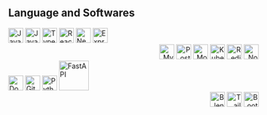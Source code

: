 <h2>Language and Softwares</h2>

<div align="left">
  <img alt="Java" width="30px" src="https://cdn.jsdelivr.net/gh/devicons/devicon/icons/java/java-original.svg"/>
  <img alt="JavaScript" width="30px" src="https://cdn.jsdelivr.net/gh/devicons/devicon/icons/javascript/javascript-plain.svg"/>
  <img alt="TypeScript" width="30px" src="https://cdn.jsdelivr.net/gh/devicons/devicon/icons/typescript/typescript-plain.svg"/>
  <img alt="React" width="30px" src="https://cdn.jsdelivr.net/gh/devicons/devicon/icons/react/react-original.svg"/>
  <img alt="Next.js" width="30px" src="https://cdn.jsdelivr.net/gh/devicons/devicon/icons/nextjs/nextjs-original.svg"/>
  <img alt="Express" width="30px" src="https://cdn.jsdelivr.net/gh/devicons/devicon/icons/express/express-original.svg"/>
</div>

<div align="right">
  <img alt="MySQL" width="30px" src="https://cdn.jsdelivr.net/gh/devicons/devicon/icons/mysql/mysql-original.svg"/>
  <img alt="PostgreSQL" width="30px" src="https://cdn.jsdelivr.net/gh/devicons/devicon/icons/postgresql/postgresql-original.svg"/>
  <img alt="MongoDB" width="30px" src="https://cdn.jsdelivr.net/gh/devicons/devicon/icons/mongodb/mongodb-original.svg"/>
  <img alt="Kubernetes" width="30px" src="https://cdn.jsdelivr.net/gh/devicons/devicon/icons/kubernetes/kubernetes-plain.svg"/>
  <img alt="Redis" width="30px" src="https://cdn.jsdelivr.net/gh/devicons/devicon/icons/redis/redis-plain.svg"/>
  <img alt="Node.js" width="30px" src="https://cdn.jsdelivr.net/gh/devicons/devicon/icons/nodejs/nodejs-original.svg"/>
</div>

<div align="left">
  <img alt="Docker" width="30px" src="https://cdn.jsdelivr.net/gh/devicons/devicon/icons/docker/docker-original.svg"/>
  <img alt="Git" width="30px" src="https://cdn.jsdelivr.net/gh/devicons/devicon/icons/git/git-original.svg"/>
  <img alt="Python" width="30px" src="https://cdn.jsdelivr.net/gh/devicons/devicon/icons/python/python-plain.svg"/>
  <img alt="FastAPI" width="60px" src="https://fastapi.tiangolo.com/img/logo-margin/logo-teal.png"/>
</div>

<div align="right">
  <img alt="Blender" width="30px" src="https://cdn.jsdelivr.net/gh/devicons/devicon/icons/blender/blender-original.svg"/>
  <img alt="Tailwind CSS" width="30px" src="https://cdn.jsdelivr.net/gh/devicons/devicon/icons/tailwindcss/tailwindcss-original.svg"/>
  <img alt="Bootstrap" width="30px" src="https://cdn.jsdelivr.net/gh/devicons/devicon/icons/bootstrap/bootstrap-original.svg"/>
</div>
